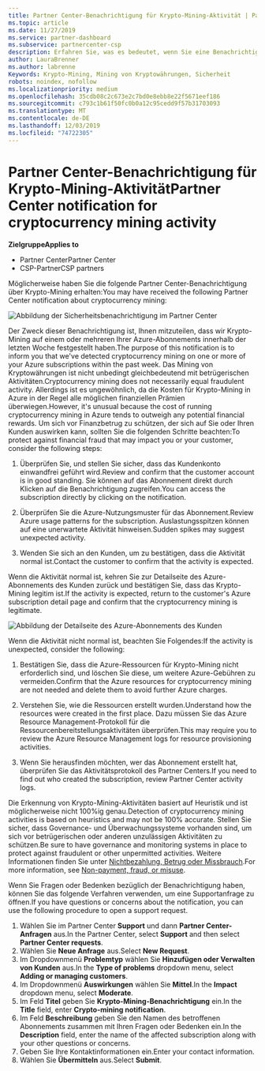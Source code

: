```yaml
---
title: Partner Center-Benachrichtigung für Krypto-Mining-Aktivität | Partner Center
ms.topic: article
ms.date: 11/27/2019
ms.service: partner-dashboard
ms.subservice: partnercenter-csp
description: Erfahren Sie, was es bedeutet, wenn Sie eine Benachrichtigung über das potenzielle kryptowährungen Mining (oder kryptografiemining) in einem oder mehreren Azure-Abonnements sehen.
author: LauraBrenner
ms.author: labrenne
Keywords: Krypto-Mining, Mining von Kryptowährungen, Sicherheit
robots: noindex, nofollow
ms.localizationpriority: medium
ms.openlocfilehash: 35cdb08c2c673e2c7bd0e8ebb8e22f5671eef186
ms.sourcegitcommit: c793c1b61f50fc0b0a12c95cedd9f57b31703093
ms.translationtype: MT
ms.contentlocale: de-DE
ms.lasthandoff: 12/03/2019
ms.locfileid: "74722305"
---
```

# <a name="partner-center-notification-for-cryptocurrency-mining-activity"></a><span data-ttu-id="d23cf-104">Partner Center-Benachrichtigung für Krypto-Mining-Aktivität</span><span class="sxs-lookup"><span data-stu-id="d23cf-104">Partner Center notification for cryptocurrency mining activity</span></span>

<span data-ttu-id="d23cf-105">**Zielgruppe**</span><span class="sxs-lookup"><span data-stu-id="d23cf-105">**Applies to**</span></span>

-  <span data-ttu-id="d23cf-106">Partner Center</span><span class="sxs-lookup"><span data-stu-id="d23cf-106">Partner Center</span></span>
-  <span data-ttu-id="d23cf-107">CSP-Partner</span><span class="sxs-lookup"><span data-stu-id="d23cf-107">CSP partners</span></span>

<span data-ttu-id="d23cf-108">Möglicherweise haben Sie die folgende Partner Center-Benachrichtigung über Krypto-Mining erhalten:</span><span class="sxs-lookup"><span data-stu-id="d23cf-108">You may have received the following Partner Center notification about cryptocurrency mining:</span></span>
 
![Abbildung der Sicherheitsbenachrichtigung im Partner Center](images/crypto1.png)

<span data-ttu-id="d23cf-110">Der Zweck dieser Benachrichtigung ist, Ihnen mitzuteilen, dass wir Krypto-Mining auf einem oder mehreren Ihrer Azure-Abonnements innerhalb der letzten Woche festgestellt haben.</span><span class="sxs-lookup"><span data-stu-id="d23cf-110">The purpose of this notification is to inform you that we've detected cryptocurrency mining on one or more of your Azure subscriptions within the past week.</span></span> <span data-ttu-id="d23cf-111">Das Mining von Kryptowährungen ist nicht unbedingt gleichbedeutend mit betrügerischen Aktivitäten.</span><span class="sxs-lookup"><span data-stu-id="d23cf-111">Cryptocurrency mining does not necessarily equal fraudulent activity.</span></span> <span data-ttu-id="d23cf-112">Allerdings ist es ungewöhnlich, da die Kosten für Krypto-Mining in Azure in der Regel alle möglichen finanziellen Prämien überwiegen.</span><span class="sxs-lookup"><span data-stu-id="d23cf-112">However, it's unusual because the cost of running cryptocurrency mining in Azure tends to outweigh any potential financial rewards.</span></span> <span data-ttu-id="d23cf-113">Um sich vor Finanzbetrug zu schützen, der sich auf Sie oder Ihren Kunden auswirken kann, sollten Sie die folgenden Schritte beachten:</span><span class="sxs-lookup"><span data-stu-id="d23cf-113">To protect against financial fraud that may impact you or your customer, consider the following steps:</span></span>

1.  <span data-ttu-id="d23cf-114">Überprüfen Sie, und stellen Sie sicher, dass das Kundenkonto einwandfrei geführt wird.</span><span class="sxs-lookup"><span data-stu-id="d23cf-114">Review and confirm that the customer account is in good standing.</span></span> <span data-ttu-id="d23cf-115">Sie können auf das Abonnement direkt durch Klicken auf die Benachrichtigung zugreifen.</span><span class="sxs-lookup"><span data-stu-id="d23cf-115">You can access the subscription directly by clicking on the notification.</span></span>

2.  <span data-ttu-id="d23cf-116">Überprüfen Sie die Azure-Nutzungsmuster für das Abonnement.</span><span class="sxs-lookup"><span data-stu-id="d23cf-116">Review Azure usage patterns for the subscription.</span></span> <span data-ttu-id="d23cf-117">Auslastungsspitzen können auf eine unerwartete Aktivität hinweisen.</span><span class="sxs-lookup"><span data-stu-id="d23cf-117">Sudden spikes may suggest unexpected activity.</span></span>

3.  <span data-ttu-id="d23cf-118">Wenden Sie sich an den Kunden, um zu bestätigen, dass die Aktivität normal ist.</span><span class="sxs-lookup"><span data-stu-id="d23cf-118">Contact the customer to confirm that the activity is expected.</span></span>

<span data-ttu-id="d23cf-119">Wenn die Aktivität normal ist, kehren Sie zur Detailseite des Azure-Abonnements des Kunden zurück und bestätigen Sie, dass das Krypto-Mining legitim ist.</span><span class="sxs-lookup"><span data-stu-id="d23cf-119">If the activity is expected, return to the customer's Azure subscription detail page and confirm that the cryptocurrency mining is legitimate.</span></span> 


![Abbildung der Detailseite des Azure-Abonnements des Kunden](images/crypto2.png)

<span data-ttu-id="d23cf-121">Wenn die Aktivität nicht normal ist, beachten Sie Folgendes:</span><span class="sxs-lookup"><span data-stu-id="d23cf-121">If the activity is unexpected, consider the following:</span></span>

1.  <span data-ttu-id="d23cf-122">Bestätigen Sie, dass die Azure-Ressourcen für Krypto-Mining nicht erforderlich sind, und löschen Sie diese, um weitere Azure-Gebühren zu vermeiden.</span><span class="sxs-lookup"><span data-stu-id="d23cf-122">Confirm that the Azure resources for cryptocurrency mining are not needed and delete them to avoid further Azure charges.</span></span>

2.  <span data-ttu-id="d23cf-123">Verstehen Sie, wie die Ressourcen erstellt wurden.</span><span class="sxs-lookup"><span data-stu-id="d23cf-123">Understand how the resources were created in the first place.</span></span> <span data-ttu-id="d23cf-124">Dazu müssen Sie das Azure Resource Management-Protokoll für die Ressourcenbereitstellungsaktivitäten überprüfen.</span><span class="sxs-lookup"><span data-stu-id="d23cf-124">This may require you to review the Azure Resource Management logs for resource provisioning activities.</span></span>

3.  <span data-ttu-id="d23cf-125">Wenn Sie herausfinden möchten, wer das Abonnement erstellt hat, überprüfen Sie das Aktivitätsprotokoll des Partner Centers.</span><span class="sxs-lookup"><span data-stu-id="d23cf-125">If you need to find out who created the subscription, review Partner Center activity logs.</span></span>

<span data-ttu-id="d23cf-126">Die Erkennung von Krypto-Mining-Aktivitäten basiert auf Heuristik und ist möglicherweise nicht 100%ig genau.</span><span class="sxs-lookup"><span data-stu-id="d23cf-126">Detection of cryptocurrency mining activities is based on heuristics and may not be 100% accurate.</span></span> <span data-ttu-id="d23cf-127">Stellen Sie sicher, dass Governance- und Überwachungssysteme vorhanden sind, um sich vor betrügerischen oder anderen unzulässigen Aktivitäten zu schützen.</span><span class="sxs-lookup"><span data-stu-id="d23cf-127">Be sure to have governance and monitoring systems in place to protect against fraudulent or other unpermitted activities.</span></span> <span data-ttu-id="d23cf-128">Weitere Informationen finden Sie unter [Nichtbezahlung, Betrug oder Missbrauch](https://docs.microsoft.com/partner-center/non-payment--fraud--or-misuse).</span><span class="sxs-lookup"><span data-stu-id="d23cf-128">For more information, see [Non-payment, fraud, or misuse](https://docs.microsoft.com/partner-center/non-payment--fraud--or-misuse).</span></span>

<span data-ttu-id="d23cf-129">Wenn Sie Fragen oder Bedenken bezüglich der Benachrichtigung haben, können Sie das folgende Verfahren verwenden, um eine Supportanfrage zu öffnen.</span><span class="sxs-lookup"><span data-stu-id="d23cf-129">If you have questions or concerns about the notification, you can use the following procedure to open a support request.</span></span>

1.  <span data-ttu-id="d23cf-130">Wählen Sie im Partner Center **Support** und dann **Partner Center-Anfragen** aus.</span><span class="sxs-lookup"><span data-stu-id="d23cf-130">In the Partner Center, select **Support** and then select **Partner Center requests**.</span></span>
3.  <span data-ttu-id="d23cf-131">Wählen Sie **Neue Anfrage** aus.</span><span class="sxs-lookup"><span data-stu-id="d23cf-131">Select **New Request**.</span></span> 
4.  <span data-ttu-id="d23cf-132">Im Dropdownmenü **Problemtyp** wählen Sie **Hinzufügen oder Verwalten von Kunden** aus.</span><span class="sxs-lookup"><span data-stu-id="d23cf-132">In the **Type of problems** dropdown menu, select **Adding or managing customers**.</span></span>
5.  <span data-ttu-id="d23cf-133">Im Dropdownmenü **Auswirkungen** wählen Sie **Mittel**.</span><span class="sxs-lookup"><span data-stu-id="d23cf-133">In the **Impact** dropdown menu, select **Moderate**.</span></span>
6.  <span data-ttu-id="d23cf-134">Im Feld **Titel** geben Sie **Krypto-Mining-Benachrichtigung** ein.</span><span class="sxs-lookup"><span data-stu-id="d23cf-134">In the **Title** field, enter **Crypto-mining notification**.</span></span>
7.  <span data-ttu-id="d23cf-135">Im Feld **Beschreibung** geben Sie den Namen des betroffenen Abonnements zusammen mit Ihren Fragen oder Bedenken ein.</span><span class="sxs-lookup"><span data-stu-id="d23cf-135">In the **Description** field, enter the name of the affected subscription along with your other questions or concerns.</span></span> 
8.  <span data-ttu-id="d23cf-136">Geben Sie Ihre Kontaktinformationen ein.</span><span class="sxs-lookup"><span data-stu-id="d23cf-136">Enter your contact information.</span></span>
9.  <span data-ttu-id="d23cf-137">Wählen Sie **Übermitteln** aus.</span><span class="sxs-lookup"><span data-stu-id="d23cf-137">Select **Submit**.</span></span>



